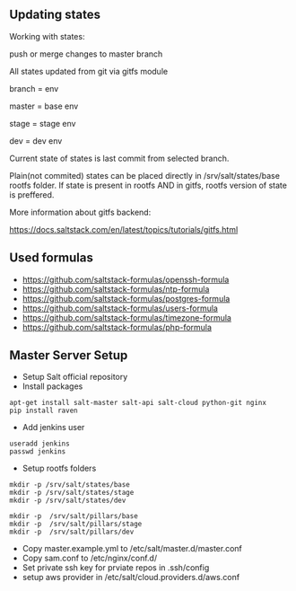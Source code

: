 ## Updating states ##

Working with states:

push or merge changes to master branch


All states  updated from git via gitfs module

branch = env

master = base env

stage = stage env

dev  = dev env

Current state of states is last commit from selected branch.

Plain(not commited)  states can be placed directly in /srv/salt/states/base rootfs folder.
If state is present in rootfs AND in gitfs, rootfs version of state is preffered.

More information about gitfs backend:

https://docs.saltstack.com/en/latest/topics/tutorials/gitfs.html

## Used formulas ##

* https://github.com/saltstack-formulas/openssh-formula
* https://github.com/saltstack-formulas/ntp-formula
* https://github.com/saltstack-formulas/postgres-formula
* https://github.com/saltstack-formulas/users-formula
* https://github.com/saltstack-formulas/timezone-formula
* https://github.com/saltstack-formulas/php-formula



## Master Server Setup ##

* Setup Salt official repository
* Install packages
```
apt-get install salt-master salt-api salt-cloud python-git nginx
pip install raven

```

* Add jenkins user
```
useradd jenkins
passwd jenkins
```

* Setup rootfs folders
```
mkdir -p /srv/salt/states/base
mkdir -p /srv/salt/states/stage
mkdir -p /srv/salt/states/dev

mkdir -p  /srv/salt/pillars/base
mkdir -p  /srv/salt/pillars/stage
mkdir -p  /srv/salt/pillars/dev

```

* Copy master.example.yml to /etc/salt/master.d/master.conf
* Copy sam.conf to /etc/nginx/conf.d/
* Set private ssh key for prviate repos in .ssh/config
* setup aws provider in /etc/salt/cloud.providers.d/aws.conf
